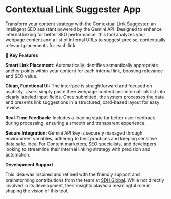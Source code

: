 #  **Contextual Link Suggester App**

Transform your content strategy with the Contextual Link Suggester, an intelligent SEO assistant powered by the Gemini API. Designed to enhance internal linking for better SEO performance, this tool analyzes your webpage content and a list of internal URLs to suggest precise, contextually relevant placements for each link.

🧠 **Key Features**

**Smart Link Placement:** Automatically identifies semantically appropriate anchor points within your content for each internal link, boosting relevance and SEO value.


**Clean, Functional UI:** The interface is straightforward and focused on usability. Users simply paste their webpage content and internal link list into clearly labeled input fields. Once submitted, the system processes the data and presents link suggestions in a structured, card-based layout for easy review.

**Real-Time Feedback:** Includes a loading state for better user feedback during processing, ensuring a smooth and transparent experience.

**Secure Integration:** Gemini API key is securely managed through environment variables, adhering to best practices and keeping sensitive data safe.
Ideal For
Content marketers, SEO specialists, and developers looking to streamline their internal linking strategy with precision and automation.

**Development Support**

This idea was inspired and refined with the friendly support and brainstorming contributions from the team at [SDH.Global](https://sdh.global/). While not directly involved in its development, their insights played a meaningful role in shaping the vision of this tool.
